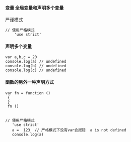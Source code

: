 
#### 变量 全局变量和声明多个变量

严谨模式

```
// 使用严格模式
    'use strict'
```     

#### 声明多个变量

```
var a,b,c = 20
console.log(a) // undefined
console.log(b) // undefined
console.log(c) // undefined

```
#### 函数的另外一种声明方式


```
var fn = function ()
 {
 }
 fn ()
 ```
 
 ```
 
// 使用严格模式
    'use strict'
    a =  123  // 严格模式下没有var会报错  a is not defined
    console.log(a)